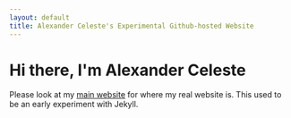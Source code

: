 ```yaml
---
layout: default
title: Alexander Celeste's Experimental Github-hosted Website
---
```

# Hi there, I'm Alexander Celeste

Please look at my [main website](https://alex.clst.org) for where my real website is. This used to be an early experiment with Jekyll.